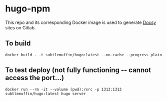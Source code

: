 # hugo-npm

This repo and its corresponding Docker image is used to generate [Docsy](https://www.docsy.dev/) sites on Gitlab.

## To build

```shell
docker build . -t subtlemuffin/hugo:latest --no-cache --progress plain
```

## To test deploy (not fully functioning -- cannot access the port...)

```shell
docker run --rm -it --volume (pwd):/src -p 1313:1313  subtlemuffin/hugo:latest hugo server
``` 
